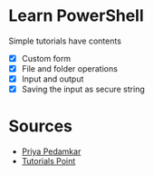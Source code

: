 # Learn PowerShell
Simple tutorials have contents 
- [X] Custom form
- [X] File and folder operations
- [X] Input and output
- [X] Saving the input as secure string

# Sources
- [Priya Pedamkar](https://www.educba.com/data-science/data-science-tutorials/powershell-tutorial/)
- [Tutorials Point](https://www.tutorialspoint.com/powershell/)